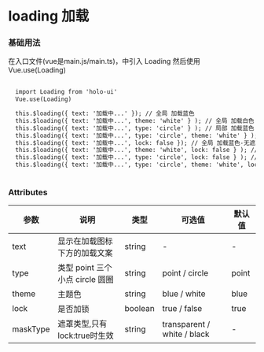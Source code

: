 # loading 加载

### 基础用法

<template>
  <loading-demo></loading-demo>
</template>

在入口文件(vue是main.js/main.ts)，中引入 Loading
然后使用Vue.use(Loading)

```html
  
  import Loading from 'holo-ui'
  Vue.use(Loading)

  this.$loading({ text: '加载中...' }); // 全局 加载蓝色
  this.$loading({ text: '加载中...', theme: 'white' } ); // 全局 加载白色
  this.$loading({ text: '加载中...', type: 'circle' } ); // 局部 加载蓝色
  this.$loading({ text: '加载中...', type: 'circle', theme: 'white' } ); // 局部 加载白色
  this.$loading({ text: '加载中...', lock: false }); // 全局 加载蓝色-无遮罩
  this.$loading({ text: '加载中...', theme: 'white', lock: false } ); // 全局 加载白色-无遮罩
  this.$loading({ text: '加载中...', type: 'circle', lock: false } ); // 局部 加载蓝色-无遮罩
  this.$loading({ text: '加载中...', type: 'circle', theme: 'white', lock: false } ); // 局部 加载白色-无遮罩
  
```

### Attributes
| 参数      | 说明    | 类型      | 可选值       | 默认值   |
|---------- |-------- |---------- |-------------  |-------- |
| text    |  显示在加载图标下方的加载文案  |   string   |   -   |     -    |
| type    |  类型 point 三个小点   circle 圆圈   |   string   |   point / circle   |     point    |
| theme   |  主题色    | string   |  blue / white  | blue   |
| lock    |  是否加锁    | boolean   |  true / false  | true   |
| maskType    |  遮罩类型,只有lock:true时生效    | string   |  transparent / white / black  | - |

